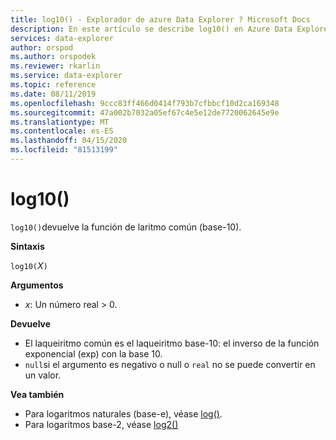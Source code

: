 ```yaml
---
title: log10() - Explorador de azure Data Explorer ? Microsoft Docs
description: En este artículo se describe log10() en Azure Data Explorer.
services: data-explorer
author: orspod
ms.author: orspodek
ms.reviewer: rkarlin
ms.service: data-explorer
ms.topic: reference
ms.date: 08/11/2019
ms.openlocfilehash: 9ccc83ff466d0414f793b7cfbbcf10d2ca169348
ms.sourcegitcommit: 47a002b7032a05ef67c4e5e12de7720062645e9e
ms.translationtype: MT
ms.contentlocale: es-ES
ms.lasthandoff: 04/15/2020
ms.locfileid: "81513199"
---
```

# <a name="log10"></a>log10()

`log10()`devuelve la función de laritmo común (base-10).  

**Sintaxis**

`log10(`*X*`)`

**Argumentos**

* *x*: Un número real > 0.

**Devuelve**

* El laqueiritmo común es el laqueiritmo base-10: el inverso de la función exponencial (exp) con la base 10.
* `null`si el argumento es negativo o null o `real` no se puede convertir en un valor. 

**Vea también**

* Para logaritmos naturales (base-e), véase [log()](log-function.md).
* Para logaritmos base-2, véase [log2()](log2-function.md)